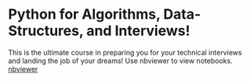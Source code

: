 # Python for Algorithms, Data-Structures, and Interviews!

This is the ultimate course in preparing you for your technical interviews and landing the job of your dreams!
Use nbviewer to view notebooks.
[nbviewer]()
